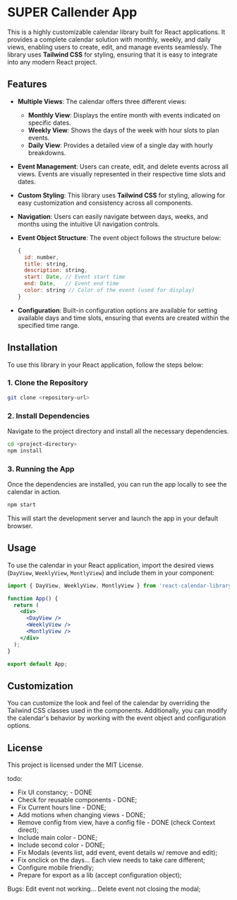 # SUPER Callender App

This is a highly customizable calendar library built for React applications. It provides a complete calendar solution with monthly, weekly, and daily views, enabling users to create, edit, and manage events seamlessly. The library uses **Tailwind CSS** for styling, ensuring that it is easy to integrate into any modern React project.

## Features

- **Multiple Views**: The calendar offers three different views: 
  - **Monthly View**: Displays the entire month with events indicated on specific dates.
  - **Weekly View**: Shows the days of the week with hour slots to plan events.
  - **Daily View**: Provides a detailed view of a single day with hourly breakdowns.
  
- **Event Management**: Users can create, edit, and delete events across all views. Events are visually represented in their respective time slots and dates.
  
- **Custom Styling**: This library uses **Tailwind CSS** for styling, allowing for easy customization and consistency across all components.

- **Navigation**: Users can easily navigate between days, weeks, and months using the intuitive UI navigation controls.

- **Event Object Structure**: The event object follows the structure below:
  ```javascript
  {
    id: number,
    title: string,
    description: string,
    start: Date, // Event start time
    end: Date,   // Event end time
    color: string // Color of the event (used for display)
  }
  ```

- **Configuration**: Built-in configuration options are available for setting available days and time slots, ensuring that events are created within the specified time range.

## Installation

To use this library in your React application, follow the steps below:

### 1. Clone the Repository

```bash
git clone <repository-url>
```

### 2. Install Dependencies

Navigate to the project directory and install all the necessary dependencies.

```bash
cd <project-directory>
npm install
```

### 3. Running the App

Once the dependencies are installed, you can run the app locally to see the calendar in action.

```bash
npm start
```

This will start the development server and launch the app in your default browser.

## Usage

To use the calendar in your React application, import the desired views (`DayView`, `WeeklyView`, `MontlyView`) and include them in your component:

```jsx
import { DayView, WeeklyView, MontlyView } from 'react-calendar-library';

function App() {
  return (
    <div>
      <DayView />
      <WeeklyView />
      <MontlyView />
    </div>
  );
}

export default App;
```

## Customization

You can customize the look and feel of the calendar by overriding the Tailwind CSS classes used in the components. Additionally, you can modify the calendar's behavior by working with the event object and configuration options.

## License

This project is licensed under the MIT License.


todo:
- Fix UI constancy; - DONE
- Check for reusable components - DONE;
- Fix Current hours line - DONE;
- Add motions when changing views - DONE;
- Remove config from view, have a config file - DONE (check Context direct);
- Include main color - DONE;
- Include second color - DONE;
- Fix Modals (events list, add event, event details w/ remove and edit);
- Fix onclick on the days... Each view needs to take care different;
- Configure mobile friendly;
- Prepare for export as a lib (accept configuration object);


Bugs: Edit event not working...
Delete event not closing the modal;

